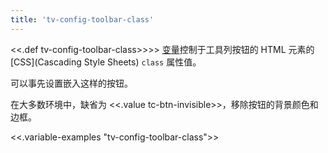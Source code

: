 ```yaml
---
title: 'tv-config-toolbar-class'
---
```


<<.def tv-config-toolbar-class>>>> [变量](Variables)控制于工具列按钮的 HTML 元素的 [CSS](Cascading Style Sheets) `class` 属性值。

可以事先设置嵌入这样的按钮。

在大多数环境中，缺省为 <<.value tc-btn-invisible>>，移除按钮的背景颜色和边框。

<<.variable-examples "tv-config-toolbar-class">>
